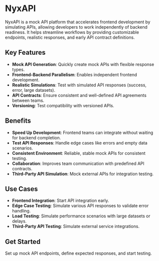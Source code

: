 # NyxAPI
NyxAPI is a mock API platform that accelerates frontend development by simulating APIs, allowing developers to work independently of backend readiness. It helps streamline workflows by providing customizable endpoints, realistic responses, and early API contract definitions.

## Key Features

- **Mock API Generation**: Quickly create mock APIs with flexible response types.
- **Frontend-Backend Parallelism**: Enables independent frontend development.
- **Realistic Simulations**: Test with simulated API responses (success, error, large datasets).
- **API Contracts**: Ensure consistent and well-defined API agreements between teams.
- **Versioning**: Test compatibility with versioned APIs.

## Benefits

- **Speed Up Development**: Frontend teams can integrate without waiting for backend completion.
- **Test API Responses**: Handle edge cases like errors and empty data scenarios.
- **Consistent Environment**: Reliable, stable mock APIs for consistent testing.
- **Collaboration**: Improves team communication with predefined API contracts.
- **Third-Party API Simulation**: Mock external APIs for integration testing.

## Use Cases

- **Frontend Integration**: Start API integration early.
- **Edge Case Testing**: Simulate various API responses to validate error handling.
- **Load Testing**: Simulate performance scenarios with large datasets or delays.
- **Third-Party API Testing**: Simulate external service integrations.

## Get Started

Set up mock API endpoints, define expected responses, and start testing.
